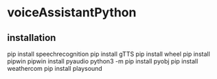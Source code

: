 # voiceAssistantPython
<h2>installation</h2>
pip install speechrecognition
pip install gTTS
pip install wheel
pip install pipwin
pipwin install pyaudio
python3 -m pip install pyobj
pip install weathercom
pip install playsound
